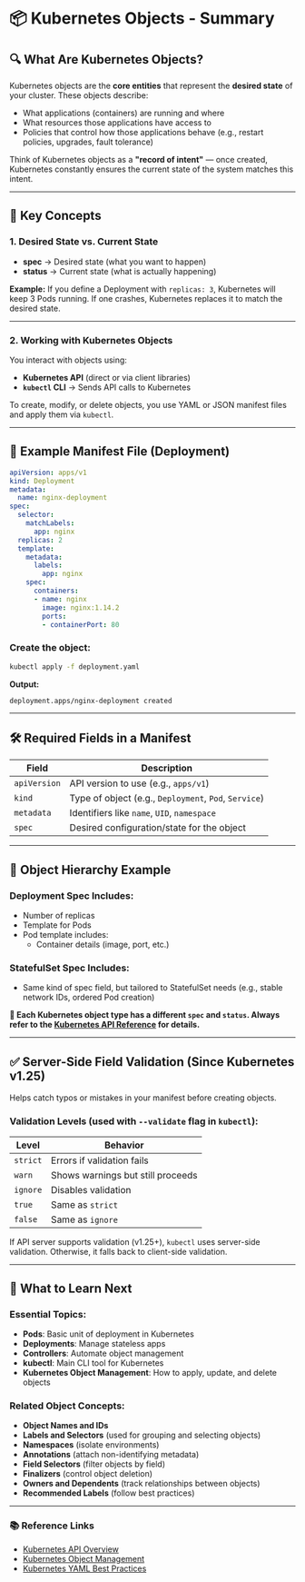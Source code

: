 
# 📦 Kubernetes Objects - Summary

## 🔍 What Are Kubernetes Objects?

Kubernetes objects are the **core entities** that represent the **desired state** of your cluster. These objects describe:

- What applications (containers) are running and where
- What resources those applications have access to
- Policies that control how those applications behave (e.g., restart policies, upgrades, fault tolerance)

Think of Kubernetes objects as a **"record of intent"** — once created, Kubernetes constantly ensures the current state of the system matches this intent.

---

## 🧠 Key Concepts

### 1. **Desired State vs. Current State**
- **spec** → Desired state (what you want to happen)
- **status** → Current state (what is actually happening)

**Example:**
If you define a Deployment with `replicas: 3`, Kubernetes will keep 3 Pods running. If one crashes, Kubernetes replaces it to match the desired state.

---

### 2. **Working with Kubernetes Objects**

You interact with objects using:

- **Kubernetes API** (direct or via client libraries)
- **`kubectl` CLI** → Sends API calls to Kubernetes

To create, modify, or delete objects, you use YAML or JSON manifest files and apply them via `kubectl`.

---

## 📄 Example Manifest File (Deployment)

```yaml
apiVersion: apps/v1
kind: Deployment
metadata:
  name: nginx-deployment
spec:
  selector:
    matchLabels:
      app: nginx
  replicas: 2
  template:
    metadata:
      labels:
        app: nginx
    spec:
      containers:
      - name: nginx
        image: nginx:1.14.2
        ports:
        - containerPort: 80
```

### Create the object:
```bash
kubectl apply -f deployment.yaml
```
**Output:**
```
deployment.apps/nginx-deployment created
```

---

## 🛠 Required Fields in a Manifest

| Field         | Description                                                                 |
|---------------|-----------------------------------------------------------------------------|
| `apiVersion`  | API version to use (e.g., `apps/v1`)                                        |
| `kind`        | Type of object (e.g., `Deployment`, `Pod`, `Service`)                       |
| `metadata`    | Identifiers like `name`, `UID`, `namespace`                                 |
| `spec`        | Desired configuration/state for the object                                  |

---

## 🧩 Object Hierarchy Example

### Deployment Spec Includes:
- Number of replicas
- Template for Pods
- Pod template includes:
  - Container details (image, port, etc.)

### StatefulSet Spec Includes:
- Same kind of spec field, but tailored to StatefulSet needs (e.g., stable network IDs, ordered Pod creation)

**📌 Each Kubernetes object type has a different `spec` and `status`. Always refer to the [Kubernetes API Reference](https://kubernetes.io/docs/reference/generated/kubernetes-api/) for details.**

---

## ✅ Server-Side Field Validation (Since Kubernetes v1.25)

Helps catch typos or mistakes in your manifest before creating objects.

### Validation Levels (used with `--validate` flag in `kubectl`):

| Level     | Behavior                                                               |
|-----------|------------------------------------------------------------------------|
| `strict`  | Errors if validation fails                                              |
| `warn`    | Shows warnings but still proceeds                                      |
| `ignore`  | Disables validation                                                    |
| `true`    | Same as `strict`                                                       |
| `false`   | Same as `ignore`                                                       |

If API server supports validation (v1.25+), `kubectl` uses server-side validation. Otherwise, it falls back to client-side validation.

---

## 🔗 What to Learn Next

### Essential Topics:
- **Pods**: Basic unit of deployment in Kubernetes
- **Deployments**: Manage stateless apps
- **Controllers**: Automate object management
- **kubectl**: Main CLI tool for Kubernetes
- **Kubernetes Object Management**: How to apply, update, and delete objects

### Related Object Concepts:
- **Object Names and IDs**
- **Labels and Selectors** (used for grouping and selecting objects)
- **Namespaces** (isolate environments)
- **Annotations** (attach non-identifying metadata)
- **Field Selectors** (filter objects by field)
- **Finalizers** (control object deletion)
- **Owners and Dependents** (track relationships between objects)
- **Recommended Labels** (follow best practices)

---

### 📚 Reference Links

- [Kubernetes API Overview](https://kubernetes.io/docs/concepts/overview/kubernetes-api/)
- [Kubernetes Object Management](https://kubernetes.io/docs/concepts/overview/working-with-objects/object-management/)
- [Kubernetes YAML Best Practices](https://kubernetes.io/docs/concepts/configuration/overview/)

